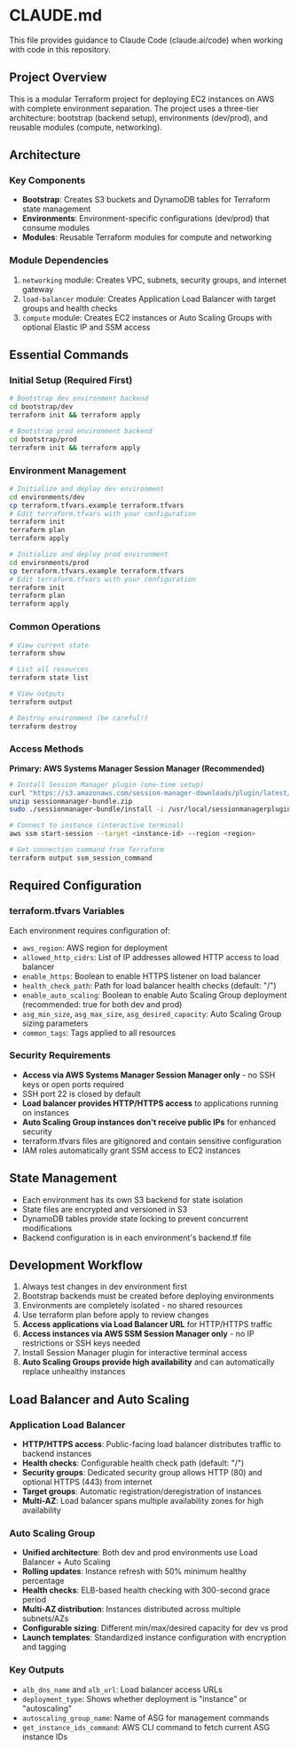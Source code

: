 # CLAUDE.md

This file provides guidance to Claude Code (claude.ai/code) when working with code in this repository.

## Project Overview

This is a modular Terraform project for deploying EC2 instances on AWS with complete environment separation. The project uses a three-tier architecture: bootstrap (backend setup), environments (dev/prod), and reusable modules (compute, networking).

## Architecture

### Key Components
- **Bootstrap**: Creates S3 buckets and DynamoDB tables for Terraform state management
- **Environments**: Environment-specific configurations (dev/prod) that consume modules
- **Modules**: Reusable Terraform modules for compute and networking

### Module Dependencies
1. `networking` module: Creates VPC, subnets, security groups, and internet gateway
2. `load-balancer` module: Creates Application Load Balancer with target groups and health checks
3. `compute` module: Creates EC2 instances or Auto Scaling Groups with optional Elastic IP and SSM access

## Essential Commands

### Initial Setup (Required First)
```bash
# Bootstrap dev environment backend
cd bootstrap/dev
terraform init && terraform apply

# Bootstrap prod environment backend  
cd bootstrap/prod
terraform init && terraform apply
```

### Environment Management
```bash
# Initialize and deploy dev environment
cd environments/dev
cp terraform.tfvars.example terraform.tfvars
# Edit terraform.tfvars with your configuration
terraform init
terraform plan
terraform apply

# Initialize and deploy prod environment
cd environments/prod
cp terraform.tfvars.example terraform.tfvars
# Edit terraform.tfvars with your configuration
terraform init
terraform plan
terraform apply
```

### Common Operations
```bash
# View current state
terraform show

# List all resources
terraform state list

# View outputs
terraform output

# Destroy environment (be careful!)
terraform destroy
```

### Access Methods

**Primary: AWS Systems Manager Session Manager (Recommended)**
```bash
# Install Session Manager plugin (one-time setup)
curl "https://s3.amazonaws.com/session-manager-downloads/plugin/latest/mac_arm64/sessionmanager-bundle.zip" -o "sessionmanager-bundle.zip"
unzip sessionmanager-bundle.zip
sudo ./sessionmanager-bundle/install -i /usr/local/sessionmanagerplugin -b /usr/local/bin/session-manager-plugin

# Connect to instance (interactive terminal)
aws ssm start-session --target <instance-id> --region <region>

# Get connection command from Terraform
terraform output ssm_session_command
```


## Required Configuration

### terraform.tfvars Variables
Each environment requires configuration of:
- `aws_region`: AWS region for deployment
- `allowed_http_cidrs`: List of IP addresses allowed HTTP access to load balancer
- `enable_https`: Boolean to enable HTTPS listener on load balancer
- `health_check_path`: Path for load balancer health checks (default: "/")
- `enable_auto_scaling`: Boolean to enable Auto Scaling Group deployment (recommended: true for both dev and prod)
- `asg_min_size`, `asg_max_size`, `asg_desired_capacity`: Auto Scaling Group sizing parameters
- `common_tags`: Tags applied to all resources

### Security Requirements
- **Access via AWS Systems Manager Session Manager only** - no SSH keys or open ports required
- SSH port 22 is closed by default
- **Load balancer provides HTTP/HTTPS access** to applications running on instances
- **Auto Scaling Group instances don't receive public IPs** for enhanced security
- terraform.tfvars files are gitignored and contain sensitive configuration
- IAM roles automatically grant SSM access to EC2 instances

## State Management

- Each environment has its own S3 backend for state isolation
- State files are encrypted and versioned in S3
- DynamoDB tables provide state locking to prevent concurrent modifications
- Backend configuration is in each environment's backend.tf file

## Development Workflow

1. Always test changes in dev environment first
2. Bootstrap backends must be created before deploying environments
3. Environments are completely isolated - no shared resources
4. Use terraform plan before apply to review changes
5. **Access applications via Load Balancer URL** for HTTP/HTTPS traffic
6. **Access instances via AWS SSM Session Manager only** - no IP restrictions or SSH keys needed
7. Install Session Manager plugin for interactive terminal access
8. **Auto Scaling Groups provide high availability** and can automatically replace unhealthy instances

## Load Balancer and Auto Scaling

### Application Load Balancer
- **HTTP/HTTPS access**: Public-facing load balancer distributes traffic to backend instances
- **Health checks**: Configurable health check path (default: "/")
- **Security groups**: Dedicated security group allows HTTP (80) and optional HTTPS (443) from internet
- **Target groups**: Automatic registration/deregistration of instances
- **Multi-AZ**: Load balancer spans multiple availability zones for high availability

### Auto Scaling Group
- **Unified architecture**: Both dev and prod environments use Load Balancer + Auto Scaling
- **Rolling updates**: Instance refresh with 50% minimum healthy percentage
- **Health checks**: ELB-based health checking with 300-second grace period
- **Multi-AZ distribution**: Instances distributed across multiple subnets/AZs
- **Configurable sizing**: Different min/max/desired capacity for dev vs prod
- **Launch templates**: Standardized instance configuration with encryption and tagging

### Key Outputs
- `alb_dns_name` and `alb_url`: Load balancer access URLs
- `deployment_type`: Shows whether deployment is "instance" or "autoscaling" 
- `autoscaling_group_name`: Name of ASG for management commands
- `get_instance_ids_command`: AWS CLI command to fetch current ASG instance IDs